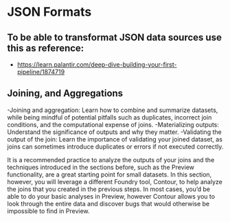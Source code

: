 # JSON Formats
## To be able to transformat JSON data sources use this as reference:
- https://learn.palantir.com/deep-dive-building-your-first-pipeline/1874719

## Joining, and Aggregations
-Joining and aggregation: Learn how to combine and summarize datasets, while being mindful of potential pitfalls such as duplicates, incorrect join conditions, and the computational expense of joins.
-Materializing outputs: Understand the significance of outputs and why they matter.
-Validating the output of the join: Learn the importance of validating your joined dataset, as joins can sometimes introduce duplicates or errors if not executed correctly.

It is a recommended practice to analyze the outputs of your joins and the techniques introduced in the sections before, such as the Preview functionality, are a great starting point for small datasets. In this section, however, you will leverage a different Foundry tool, Contour, to help analyze the joins that you created in the previous steps. In most cases, you’d be able to do your basic analyses in Preview, however Contour allows you to look through the entire data and discover bugs that would otherwise be impossible to find in Preview.
